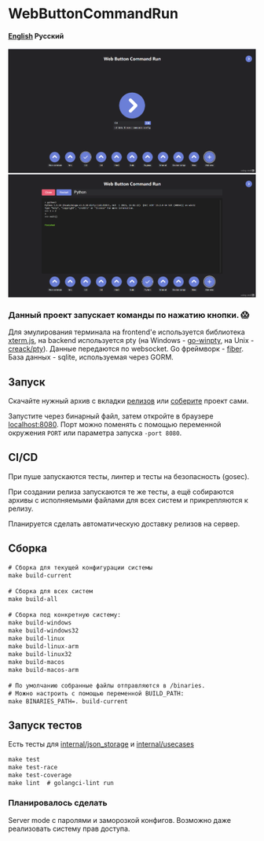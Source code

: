 # WebButtonCommandRun
#### [English](README.md) Русский

<img src="images/Main page.png" width=600 alt="Main page"/>
<img src="images/Terminal.png" width=600 alt="Main page"/>

### Данный проект запускает команды по нажатию кнопки. 😱
Для эмулирования терминала на frontend'е используется библиотека [xterm.js](https://github.com/xtermjs/xterm.js), на backend используется pty 
(на Windows - [go-winpty](https://github.com/iamacarpet/go-winpty), на Unix - [creack/pty](https://github.com/iamacarpet/go-winpty)). Данные передаются по websocket. Go фреймворк - [fiber](https://github.com/gofiber/fiber). База данных - sqlite, используемая через GORM. 

## Запуск

Скачайте нужный архив с вкладки [релизов](https://github.com/KalashnikovProjects/WebButtonCommandRun/releases) или [соберите](#build) проект сами.

Запустите через бинарный файл, затем откройте в браузере [localhost:8080](localhost:8080).
Порт можно поменять с помощью переменной окружения `PORT` или параметра запуска `-port 8080`.

## CI/CD
При пуше запускаются тесты, линтер и тесты на безопасность (gosec).

При создании релиза запускаются те же тесты, а ещё собираются архивы с исполняемыми файлами для всех систем и прикрепляются к релизу.

Планируется сделать автоматическую доставку релизов на сервер.
## <div id="build">Сборка<div/>

```shell
# Сборка для текущей конфигурации системы
make build-current

# Сборка для всех систем
make build-all

# Сборка под конкретную систему:
make build-windows 
make build-windows32 
make build-linux 
make build-linux-arm 
make build-linux32 
make build-macos 
make build-macos-arm

# По умолчанию собранные файлы отправляются в /binaries.
# Можно настроить с помощью переменной BUILD_PATH: 
make BINARIES_PATH=. build-current
```

## Запуск тестов

Есть тесты для [internal/json_storage](internal/json_storage/json_storage_test.go) и [internal/usecases](internal/core)
```shell
make test
make test-race
make test-coverage
make lint  # golangci-lint run
```


### Планировалось сделать 
Server mode с паролями и заморозкой конфигов. Возможно даже реализовать систему прав доступа.
